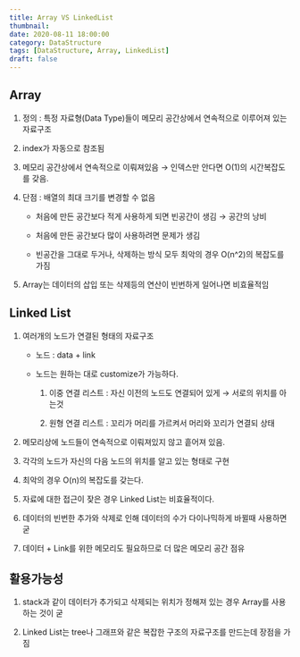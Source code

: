 ```yaml
---
title: Array VS LinkedList
thumbnail:
date: 2020-08-11 18:00:00
category: DataStructure
tags: [DataStructure, Array, LinkedList]
draft: false
---
```


## Array

1. 정의 : 특정 자료형(Data Type)들이 메모리 공간상에서 연속적으로 이루어져 있는 자료구조

2. index가 자동으로 참조됨

3. 메모리 공간상에서 연속적으로 이뤄져있음 → 인덱스만 안다면 O(1)의 시간복잡도를 갖음.

4. 단점 : 배열의 최대 크기를 변경할 수 없음

    - 처음에 만든 공간보다 적게 사용하게 되면 빈공간이 생김 → 공간의 낭비

    - 처음에 만든 공간보다 많이 사용하려면 문제가 생김

    - 빈공간을 그대로 두거나, 삭제하는 방식 모두 최악의 경우 O(n^2)의 복잡도를 가짐

5. Array는 데이터의 삽입 또는 삭제등의 연산이 빈번하게 일어나면 비효율적임

## Linked List
1. 여러개의 노드가 연결된 형태의 자료구조 

    - 노드 : data + link

    - 노드는 원하는 대로 customize가 가능하다.

        1. 이중 연결 리스트 : 자신 이전의 노드도 연결되어 있게 → 서로의 위치를 아는것

        2. 원형 연결 리스트 : 꼬리가 머리를 가르켜서 머리와 꼬리가 연결되 상태

2. 메모리상에 노드들이 연속적으로 이뤄져있지 않고 흩어져 있음.

3. 각각의 노드가 자신의 다음 노드의 위치를 알고 있는 형태로 구현

4. 최악의 경우 O(n)의 복잡도를 갖는다.

5. 자료에 대한 접근이 잦은 경우 Linked List는 비효율적이다.

6. 데이터의 빈번한 추가와 삭제로 인해 데이터의 수가 다이나믹하게 바뀔때 사용하면 굳

7. 데이터 + Link를 위한 메모리도 필요하므로 더 많은 메모리 공간 점유

## 활용가능성
1. stack과 같이 데이터가 추가되고 삭제되는 위치가 정해져 있는 경우 Array를 사용하는 것이 굳

2. Linked List는 tree나 그래프와 같은 복잡한 구조의 자료구조를 만드는데 장점을 가짐